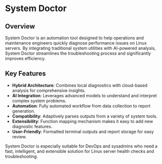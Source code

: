# System Doctor

## Overview

System Doctor is an automation tool designed to help operations and maintenance engineers quickly diagnose performance issues on Linux servers. By integrating traditional system utilities with AI-powered analysis, System Doctor streamlines the troubleshooting process and significantly improves efficiency.

## Key Features

- **Hybrid Architecture**: Combines local diagnostics with cloud-based analysis for comprehensive insights.
- **AI Integration**: Leverages advanced models to understand and interpret complex system problems.
- **Automation**: Fully automated workflow from data collection to report generation.
- **Compatibility**: Adaptively parses outputs from a variety of system tools.
- **Extensibility**: Function mapping mechanism makes it easy to add new diagnostic features.
- **User-Friendly**: Formatted terminal outputs and report storage for easy review.

System Doctor is especially suitable for DevOps and sysadmins who need a fast, intelligent, and extensible solution for Linux server health checks and troubleshooting.
